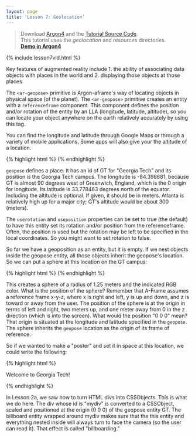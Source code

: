 ```yaml
---
layout: page
title: 'Lesson 7: Geolocation'
---
```

> Download [Argon4](http://argonjs.io/argon-app) and the [Tutorial Source Code](https://github.com/argonjs/design-aids/tree/gh-pages/code). <br> This tutorial uses the *geolocation* and *resources* directories.<br> **[Demo in Argon4](https://github.com/argonjs/design-aids/tree/gh-pages/code/geolocation/)**

{% include lesson7vid.html %}

Key features of augmented reality include 1. the ability of associating data objects with places in the world and 2. displaying those objects at those places. 

The `<ar-geopose>` primitive is Argon-aframe's way of locating objects in physical space (of the planet). The `<ar-geopose>` primitive creates an entity with a `referenceframe` component. This component defines the position and/or rotation of the entity by an LLA (longitude, latitude, altitude), so you can locate your object anywhere on the earth relatively accurately by using this tag. 

You can find the longitude and latitude through Google Maps or through a variety of mobile applications. Some apps will also give your the altitude of a location. 

{% highlight html %}
<ar-scene>
    <ar-geopose id="GT" lla=" -84.398881 33.778463"> 
    </ar-geopose>
</ar-scene>
{% endhighlight %}

`geopose` defines a place. It has an id of GT for "Georgia Tech" and its position is the Georgia Tech campus. The longitude is -84.398881, because GT is almost 90 degrees west of Greenwich, England, which is the 0 origin for longitude. Its latitude is 33.778463 degrees north of the equator. Including the altitude is optional. If given, it should be in meters. Atlanta is relatively high up for a major city; GT's altitude would be about 300 (meters). 

The `userotation` and `useposition` properties can be set to true (the default) to have this entity set its rotation and/or position from the referenceframe. Often, the position is used but the rotation may be left to be specified in the local coordinates. So you might want to set rotation to false. 

So far we have a geoposition as an entity, but it is empty. If we nest objects inside the geopose entity, all those objects inherit the geopose's location. So we can put a sphere at this location on the GT campus: 

{% highlight html %}
<ar-scene>
    <ar-geopose id="GT" lla=" -84.398881 33.778463" userotation="false"> 
 	<a-sphere position="0 2 -1" radius="1.25" color="#EF2D5E"></a-sphere>
    </ar-geopose>
</ar-scene>
{% endhighlight %}

This creates a sphere of a radius of 1.25 meters and the indicated RGB color. What is the position of the sphere? Remember that A-Frame assumes a reference frame x-y-z, where x is right and left, y is up and down, and z is toward or away from the user. The position of the sphere is at the origin in terms of left and right, two meters up, and one meter away from 0 in the z direction (which is into the screen). What would the position "0 0 0" mean? That origin is situated at the longitude and latitude specified in the `geopose`. The sphere inherits the `geopose` location as the origin of its frame of reference.  

So if we wanted to make a "poster" and set it in space at this location, we could write the following:

{% highlight html %}
<body>
<div id="mydiv"> Welcome to Georgia Tech! </div>
<ar-scene>
    <ar-geopose id="GT" lla=" -84.398881 33.778463" userotation="false"> 
        <a-entity billboard>
        <a-entity css-object="div: #mydiv" scale="0.02 0.02 0.02" position="0 0 0"></a-entity>
        </a-entity>
    </ar-geopose>
</ar-scene>
</body>

{% endhighlight %}

In Lesson 2a, we saw how to turn HTML divs into CSSObjects. This is what we do here. The div whose id is "mydiv" is converted to a CSSObject, scaled and positioned at the origin (0 0 0) of the geopose entity GT. The billboard entity wrapped around mydiv makes sure that the this entity and everything nested inside will always turn to face the camera (so the user can read it). That effect is called "billboarding." 
